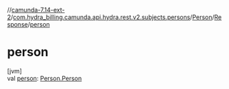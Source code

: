 //[camunda-7.14-ext-2](../../../../index.md)/[com.hydra_billing.camunda.api.hydra.rest.v2.subjects.persons](../../index.md)/[Person](../index.md)/[Response](index.md)/[person](person.md)

# person

[jvm]\
val [person](person.md): [Person.Person](../-person/index.md)
